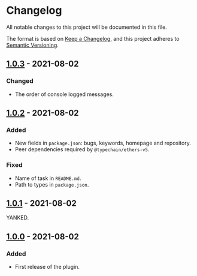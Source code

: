 # Changelog

All notable changes to this project will be documented in this file.

The format is based on [Keep a Changelog](https://keepachangelog.com/en/1.0.0/), and this project adheres to [Semantic Versioning](https://semver.org/spec/v2.0.0.html).

## [1.0.3] - 2021-08-02

### Changed

- The order of console logged messages.

## [1.0.2] - 2021-08-02

### Added

- New fields in `package.json`: bugs, keywords, homepage and repository.
- Peer dependencies required by `@typechain/ethers-v5`.

### Fixed

- Name of task in `README.md`.
- Path to types in `package.json`.

## [1.0.1] - 2021-08-02

YANKED.

## [1.0.0] - 2021-08-02

### Added

- First release of the plugin.

[1.0.3]: https://github.com/paulrberg/hardhat-packager/releases/tag/v1.0.3
[1.0.2]: https://github.com/paulrberg/hardhat-packager/releases/tag/v1.0.2
[1.0.1]: https://github.com/paulrberg/hardhat-packager/releases/tag/v1.0.1
[1.0.0]: https://github.com/paulrberg/hardhat-packager/releases/tag/v1.0.0

